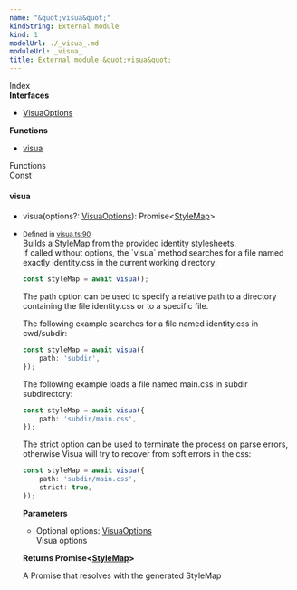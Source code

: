 ```yaml
---
name: "&quot;visua&quot;"
kindString: External module
kind: 1
modelUrl: ./_visua_.md
moduleUrl: _visua_
title: External module &quot;visua&quot;
---
```








<section >
<div class="lead pb-2">Index</div>
<section class="tsd-panel tsd-index-panel">
<div class="tsd-index-content">
<section class="tsd-index-section ">
<strong>Interfaces</strong>
<ul>
<li class="tsd-kind-interface tsd-parent-kind-external-module"><a href="../_visua_.visuaoptions/" class="tsd-kind-icon">Visua<wbr>Options</a></li>
</ul>
</section>
<section class="tsd-index-section ">
<strong>Functions</strong>
<ul>
<li class="tsd-kind-function tsd-parent-kind-external-module"><a href="../_visua_/#visua" class="tsd-kind-icon">visua</a></li>
</ul>
</section>
</div>
</section>
</section>
<section>
<div class="lead">Functions</div>
<section class="pb-4 pt-2 tsd-kind-function tsd-parent-kind-external-module">
<div class="d-flex flex-row">
<div class="h4 pr-1"><span class="badge badge-primary">Const</span></div>
<h4 id="visua">visua</h4>
</div>

<ul class="tsd-signatures tsd-kind-function tsd-parent-kind-external-module">
<li class="tsd-signature tsd-kind-icon">visua<span class="tsd-signature-symbol">(</span>options<span class="tsd-signature-symbol">?: </span><a href="../_visua_.visuaoptions/" class="tsd-signature-type">VisuaOptions</a><span class="tsd-signature-symbol">)</span><span class="tsd-signature-symbol">: </span><span class="tsd-signature-type">Promise</span><span class="tsd-signature-symbol">&lt;</span><a href="../_cssom_style_map_.stylemap/" class="tsd-signature-type">StyleMap</a><span class="tsd-signature-symbol">&gt;</span></li>
</ul>

<ul class="tsd-descriptions">
<li class="tsd-description">
<aside class="tsd-sources pb-2">
<div class="d-flex flex-column">
<small class="text-muted">Defined in <a href="https://github.com/umbopepato/visua/blob/098ba6b/src/visua.ts#L90">visua.ts:90</a></small>
</div>
</aside>
<div class="pt-1 tsd-comment">
<div markdown="1">
Builds a StyleMap from the provided identity stylesheets.
</div>
<div markdown="1">
If called without options, the `visua` method searches for a file named exactly
identity.css in the current working directory:

```typescript
const styleMap = await visua();
```

The path option can be used to specify a relative path to a directory containing
the file identity.css or to a specific file.

The following example searches for a file named identity.css in cwd/subdir:
```typescript
const styleMap = await visua({
    path: 'subdir',
});
```

The following example loads a file named main.css in subdir subdirectory:
```typescript
const styleMap = await visua({
    path: 'subdir/main.css',
});
```

The strict option can be used to terminate the process on parse errors,
otherwise Visua will try to recover from soft errors in the css:
```typescript
const styleMap = await visua({
    path: 'subdir/main.css',
    strict: true,
});
```

</div>
</div>


<strong>Parameters</strong>
<ul class="pl-3 pb-2 list-style-initial">
<li>
<div class="h6 mb-0"><span class="badge badge-primary">Optional</span> options: <a href="../_visua_.visuaoptions/" class="tsd-signature-type">VisuaOptions</a></div>

<div class="pt-1 tsd-comment">
<div markdown="1">
Visua options
</div>
</div>

</li>
</ul>

<strong>Returns <span class="tsd-signature-type">Promise</span><span class="tsd-signature-symbol">&lt;</span><a href="../_cssom_style_map_.stylemap/" class="tsd-signature-type">StyleMap</a><span class="tsd-signature-symbol">&gt;</span></strong>

<div class="pt-1" markdown="1">
A Promise that resolves with the generated StyleMap

</div>

</li>
</ul>

</section>
</section>
